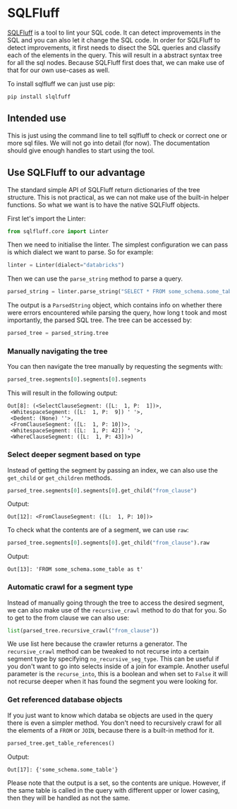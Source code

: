 # SQLFluff
[SQLFluff](https://sqlfluff.com/) is a tool to lint your SQL code. It can detect improvements
in the SQL and you can also let it change the SQL code. In order for SQLFluff to detect
improvements, it first needs to disect the SQL queries and classify each of the elements in the
query. This will result in a abstract syntax tree for all the sql nodes.
Because SQLFluff first does that, we can make use of that for our own use-cases as well.

To install sqlfluff we can just use pip:
```commandline
pip install slqlfuff
```

## Intended use
This is just using the command line to tell sqlfluff to check or correct one or more sql files.
We will not go into detail (for now). The documentation should give enough handles to start
using the tool.

## Use SQLFluff to our advantage
The standard simple API of SQLFluff return dictionaries of the tree structure. This is not
practical, as we can not make use of the built-in helper functions. So what we want is to have
the native SQLFluff objects.

First let's import the Linter:
```python
from sqlfluff.core import Linter
```

Then we need to initialise the linter. The simplest configuration we can pass is which dialect
we want to parse. So for example:

```python
linter = Linter(dialect="databricks")
```

Then we can use the `parse_string` method to parse a query.

```python
parsed_string = linter.parse_string("SELECT * FROM some_schema.some_table as t WHERE t.id = 1")
```

The output is a `ParsedString` object, which contains info on whether there were errors encountered
while parsing the query, how long t took and most importantly, the parsed SQL tree. The tree
can be accessed by:

```python
parsed_tree = parsed_string.tree
```

### Manually navigating the tree

You can then navigate the tree manually by requesting the segments with:
```python
parsed_tree.segments[0].segments[0].segments
```

This will result in the following output:
```commandline
Out[8]: (<SelectClauseSegment: ([L:  1, P:  1])>,
 <WhitespaceSegment: ([L:  1, P:  9]) ' '>,
 <Dedent: (None) ''>,
 <FromClauseSegment: ([L:  1, P: 10])>,
 <WhitespaceSegment: ([L:  1, P: 42]) ' '>,
 <WhereClauseSegment: ([L:  1, P: 43])>)
```

### Select deeper segment based on type

Instead of getting the segment by passing an index, we can also use the `get_child` or 
`get_children` methods.

```python
parsed_tree.segments[0].segments[0].get_child("from_clause")
```

Output:
```commandline
Out[12]: <FromClauseSegment: ([L:  1, P: 10])>
```

To check what the contents are of a segment, we can use `raw`:
```python
parsed_tree.segments[0].segments[0].get_child("from_clause").raw
```

Output:
```commandline
Out[13]: 'FROM some_schema.some_table as t'
```

### Automatic crawl for a segment type

Instead of manually going through the tree to access the desired segment, we can also make 
use of the `recursive_crawl` method to do that for you. So to get to the from clause we can
also use:

```python
list(parsed_tree.recursive_crawl("from_clause"))
```
We use list here because the crawler returns a generator. The `recursive_crawl` method 
can be tweaked to not recurse into a certain segment type by specifying `no_recursive_seg_type`.
This can be useful if you don't want to go into selects inside of a join for example. Another
useful parameter is the `recurse_into`, this is a boolean and when set to `False` it will not
recurse deeper when it has found the segment you were looking for.

### Get referenced database objects

If you just want to know which databa se objects are used in the query there is even
a simpler method. You don't need to recursively crawl for all the elements of a 
`FROM` or `JOIN`, because there is a built-in method for it.

```python
parsed_tree.get_table_references()
```

Output:
```commandline
Out[17]: {'some_schema.some_table'}
```

Please note that the output is a set, so the contents are unique. However, if 
the same table is called in the query with different upper or lower casing, then
they will be handled as not the same.